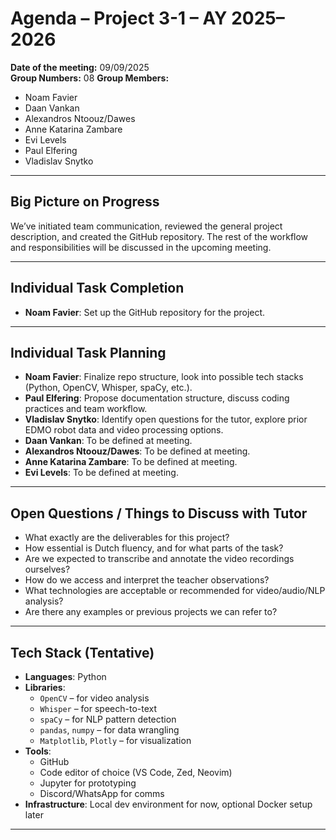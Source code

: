 # Agenda – Project 3-1 – AY 2025–2026

**Date of the meeting:** 09/09/2025  
**Group Numbers:** 08
**Group Members:**

- Noam Favier
- Daan Vankan
- Alexandros Ntoouz/Dawes
- Anne Katarina Zambare
- Evi Levels
- Paul Elfering
- Vladislav Snytko

---

## Big Picture on Progress

We’ve initiated team communication, reviewed the general project description, and created the GitHub repository. The rest of the workflow and responsibilities will be discussed in the upcoming meeting.

---

## Individual Task Completion

- **Noam Favier**: Set up the GitHub repository for the project.

---

## Individual Task Planning

- **Noam Favier**: Finalize repo structure, look into possible tech stacks (Python, OpenCV, Whisper, spaCy, etc.).
- **Paul Elfering**: Propose documentation structure, discuss coding practices and team workflow.
- **Vladislav Snytko**: Identify open questions for the tutor, explore prior EDMO robot data and video processing options.
- **Daan Vankan**: To be defined at meeting.
- **Alexandros Ntoouz/Dawes**: To be defined at meeting.
- **Anne Katarina Zambare**: To be defined at meeting.
- **Evi Levels**: To be defined at meeting.

---

## Open Questions / Things to Discuss with Tutor

- What exactly are the deliverables for this project?
- How essential is Dutch fluency, and for what parts of the task?
- Are we expected to transcribe and annotate the video recordings ourselves?
- How do we access and interpret the teacher observations?
- What technologies are acceptable or recommended for video/audio/NLP analysis?
- Are there any examples or previous projects we can refer to?

---

## Tech Stack (Tentative)

- **Languages**: Python
- **Libraries**:
    - `OpenCV` – for video analysis
    - `Whisper` – for speech-to-text
    - `spaCy` – for NLP pattern detection
    - `pandas`, `numpy` – for data wrangling
    - `Matplotlib`, `Plotly` – for visualization
- **Tools**:
    - GitHub
    - Code editor of choice (VS Code, Zed, Neovim)
    - Jupyter for prototyping
    - Discord/WhatsApp for comms
- **Infrastructure**: Local dev environment for now, optional Docker setup later

---
